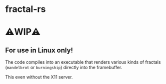 # fractal-rs

# ⚠️WIP⚠️

## For use in Linux only!

The code compiles into an executable that renders various kinds of fractals (`mandelbrot` or `burningship`) directly into the framebuffer. 

This even without the X11 server.


